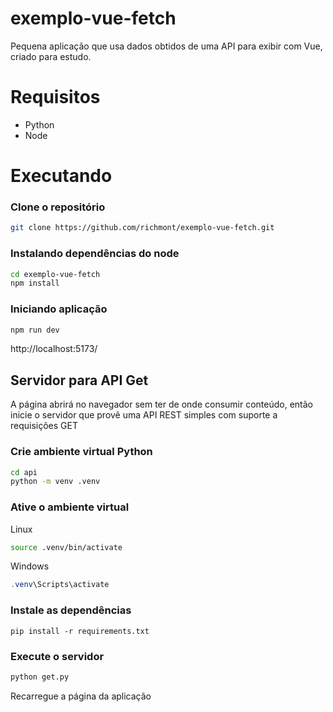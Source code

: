 # exemplo-vue-fetch

Pequena aplicação que usa dados obtidos de uma API para exibir com Vue, criado para estudo.

# Requisitos

- Python
- Node

# Executando

### Clone o repositório

```bash
git clone https://github.com/richmont/exemplo-vue-fetch.git
```

### Instalando dependências do node

```bash
cd exemplo-vue-fetch
npm install
```

### Iniciando aplicação

```bash
npm run dev
```

http://localhost:5173/

## Servidor para API Get

A página abrirá no navegador sem ter de onde consumir conteúdo, então inicie o servidor que provê uma API REST simples com suporte a requisições GET

### Crie ambiente virtual Python

```bash
cd api
python -m venv .venv
```

### Ative o ambiente virtual

Linux

```bash
source .venv/bin/activate
```

Windows

```powershell
.venv\Scripts\activate
```

### Instale as dependências

```
pip install -r requirements.txt
```

### Execute o servidor

```bash
python get.py
```

Recarregue a página da aplicação

